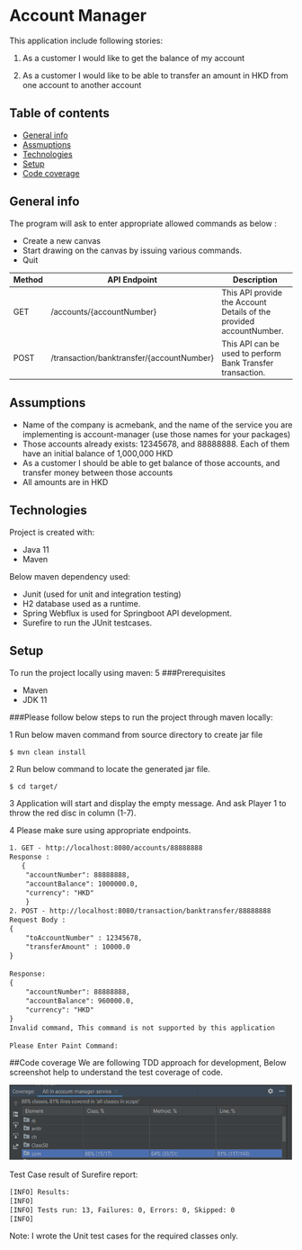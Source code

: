 # Account Manager
This application include following stories:

1) As a customer I would like to get the balance of my account

2) As a customer I would like to be able to transfer an amount in HKD from one account to another account

## Table of contents
* [General info](#general-info)
* [Assmuptions](#assumptions)
* [Technologies](#technologies)
* [Setup](#setup)
* [Code coverage](#code-coverage)

## General info
The program will ask to enter appropriate allowed commands as below :

* Create a new canvas
* Start drawing on the canvas by issuing various commands.
* Quit

| Method  | API Endpoint  | Description |
| --------|-------------|---------------|
| GET   | /accounts/{accountNumber} | This API provide the Account Details of the provided accountNumber. |
| POST | /transaction/banktransfer/{accountNumber}| This API can be used to perform Bank Transfer transaction. |

## Assumptions

* Name of the company is acmebank, and the name of the service you are implementing is account-manager (use those names for your packages)
* Those accounts already exists: 12345678, and 88888888. Each of them have an initial balance of 1,000,000 HKD
* As a customer I should be able to get balance of those accounts, and transfer money between those accounts
* All amounts are in HKD
## Technologies
Project is created with:
* Java 11
* Maven

Below maven dependency used:
- Junit (used for unit and integration testing)
- H2 database used as a runtime.
- Spring Webflux is used for Springboot API development.
- Surefire to run the JUnit testcases.
## Setup
To run the project locally using maven:
5
###Prerequisites
* Maven
* JDK 11

###Please follow below steps to run the project through maven locally:

1 Run below maven command from source directory to create jar file
```
$ mvn clean install
```
2 Run below command to locate the generated jar file.
```
$ cd target/
```
3 Application will start and display the empty message. And ask Player 1 to throw the red disc in column (1-7).

4 Please make sure using appropriate endpoints.
```
1. GET - http://localhost:8080/accounts/88888888
Response : 
   {
    "accountNumber": 88888888,
    "accountBalance": 1000000.0,
    "currency": "HKD"
    }
2. POST - http://localhost:8080/transaction/banktransfer/88888888
Request Body :
{
    "toAccountNumber" : 12345678,
    "transferAmount" : 10000.0
}

Response:
{
    "accountNumber": 88888888,
    "accountBalance": 960000.0,
    "currency": "HKD"
}
Invalid command, This command is not supported by this application

Please Enter Paint Command:
```

##Code coverage
We are following TDD approach for development, Below screenshot help to understand the test coverage of code.

![plot](./resources/CodeCoverage.png)

Test Case result of Surefire report:
```
[INFO] Results:
[INFO]
[INFO] Tests run: 13, Failures: 0, Errors: 0, Skipped: 0
[INFO]
```
Note: I wrote the Unit test cases for the required classes only.